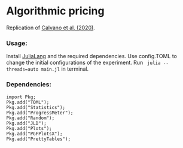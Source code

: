 # Algorithmic pricing 
Replication of [Calvano et al. (2020)](https://www.aeaweb.org/articles?id=10.1257/aer.20190623).

### Usage:

Install [JuliaLang](https://julialang.org) and the required dependencies. Use config.TOML to change the initial configurations of the experiment. Run ``` julia --threads=auto main.jl``` in terminal.

### Dependencies: 
```
import Pkg; 
Pkg.add("TOML"); 
Pkg.add("Statistics"); 
Pkg.add("ProgressMeter"); 
Pkg.add("Random"); 
Pkg.add("JLD"); 
Pkg.add("Plots");
Pkg.add("PGFPlotsX");
Pkg.add("PrettyTables");
```
